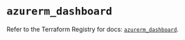 # `azurerm_dashboard`

Refer to the Terraform Registry for docs: [`azurerm_dashboard`](https://registry.terraform.io/providers/hashicorp/azurerm/3.116.0/docs/resources/dashboard).
